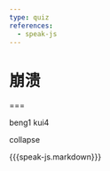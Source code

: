 ```yaml
---
type: quiz
references:
  - speak-js
---
```


# 崩溃

===

beng1 kui4

collapse

{{{speak-js.markdown}}}
